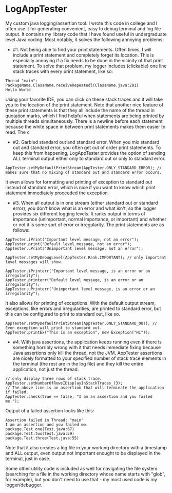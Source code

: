 # LogAppTester

My custom java logging/assertion tool. I wrote this code in college and I often use it for generating convenient, easy to debug terminal and log file output. It contains my library code that I have found useful in undergraduate level Java coding. Most notably, it solves the following annoying problems:

* #1. Not being able to find your print statements. Often times, I will include a print statement and completely forget its location. This is especially annoying if a fix needs to be done in the vicinity of that print statement. To solve that problem, my logger includes (clickable) one line stack traces with every print statement, like so:
```
Thread "main": PackageName.ClassName.receiveRepeatedl(ClassName.java:291)
Hello World
```
Using your favorite IDE, you can click on these stack traces and it will take you to the location of the print statement. Note that another nice feature of these print statements is that they all include the name of the thread in quotation marks, which I find helpful when statements are being printed by multiple threads simultaneously. There is a newline before each statement because the white space in between print statements makes them easier to read. The c

* #2. Garbled standard out and standard error. When you mix standard out and standard error, you often get out of order print statements. To keep this from happening, LogAppTester provides the option of sending ALL terminal output either only to standard out or only to standard error.
```
AppTester.setMyDefaultPrintStream(AppTester.ONLY_STANDARD_ERROR); // makes sure that no mixing of standard out and standard error occurs.
```
It even allows for formatting and printing of exception to standard out instead of standard error, which is nice if you want to know which print statement immediately proceeded the exception.

* #3. When all output is in one stream (either standard out or standard error), you don't know what is an error and what isn't, so the logger provides six different logging levels. It ranks output in terms of importance (unimportant, normal importance, or important) and whether or not it is some sort of error or irregularity. The print statements are as follows:

```
AppTester.iPrint("Important level message, not an error");
AppTester.print("Default level message, not an error");
AppTester.uPrint("Unimportant level message, not an error");

AppTester.setMyDebugLevel(AppTester.Rank.IMPORTANT); // only important level messages will show.

AppTester.iPrinterr("Important level message, is an error or an irregularity");
AppTester.printerr("Default level message, is an error or an irregularity");
AppTester.uPrinterr("Unimportant level message, is an error or an irregularity");
```

It also allows for printing of exceptions. With the default output stream, exceptions, like errors and irregularities, are printed to standard error, but this can be configured to print to standard out, like so.

```
AppTester.setMyDefaultPrintStream(AppTester.ONLY_STANDARD_OUT); // Even exception will print to standard out.
AppTester.printEx("This is an exception", new Exception("Hi"));
```

* #4. With java assertions, the application keeps running even if there is something horribly wrong with it that needs immediate fixing because Java assertions only kill the thread, not the JVM. AppTester assertions are nicely formatted to your specified number of stack trace elements in the terminal (the rest are in the log file) and they kill the entire application, not just the thread.
```
// only display three rows of stack trace.
AppTester.setNumberOfRowsIDisplayInStackTraces_(3); 
// The above line is an assertion that will terminate the application if failed.
AppTester.check(true == false, "I am an assertion and you failed me.");
```

Output of a failed assertion looks like this:
```
Assertion failed in Thread: "main"
I am an assertion and you failed me.
package.Test.one(Test.java:67)
package.Test.two(Test.java:59)
package.Test.three(Test.java:55)
```

Note that it also creates a log file in your working directory with a timestamp and ALL output, even output not important enought to be displayed in the terminal, just in case.

Some other utility code is included as well for navigating the file system (searching for a file in the working directory whose name starts with "glob", for example), but you don't need to use that - my most used code is my logger/debugger.
